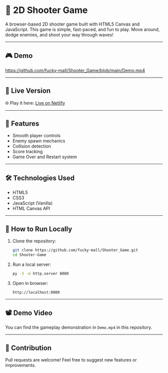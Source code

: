 # 🔫 2D Shooter Game

A browser-based 2D shooter game built with HTML5 Canvas and JavaScript. This game is simple, fast-paced, and fun to play. Move around, dodge enemies, and shoot your way through waves!

---

## 🎮 Demo

https://github.com/fucky-mall/Shooter_Game/blob/main/Demo.mp4 

---

## 🚀 Live Version

🌐 Play it here: [Live on Netlify](https://ornate-profiterole-a36c8a.netlify.app/)

---

## 🧠 Features

- Smooth player controls
- Enemy spawn mechanics
- Collision detection
- Score tracking
- Game Over and Restart system

---

## 🛠️ Technologies Used

- HTML5
- CSS3
- JavaScript (Vanilla)
- HTML Canvas API

---

## 📁 How to Run Locally

1. Clone the repository:
    ```bash
    git clone https://github.com/fucky-mall/Shooter_Game.git
    cd Shooter-Game
    ```

2. Run a local server:
    ```bash
    py -3 -m http.server 8000
    ```

3. Open in browser:
    ```
    http://localhost:8000
    ```

---

## 📽️ Demo Video

You can find the gameplay demonstration in `Demo.mp4` in this repository.

---

## 🙌 Contribution

Pull requests are welcome! Feel free to suggest new features or improvements.
